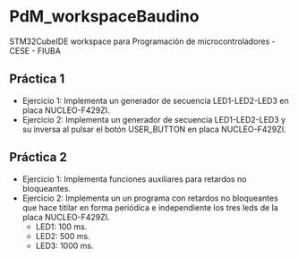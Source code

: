 # PdM_workspaceBaudino
STM32CubeIDE workspace para Programación de microcontroladores - CESE - FIUBA

## Práctica 1
* Ejercicio 1: Implementa un generador de secuencia LED1-LED2-LED3 en placa NUCLEO-F429ZI.
* Ejercicio 2: Implementa un generador de secuencia LED1-LED2-LED3 y su inversa al pulsar el botón USER_BUTTON en placa NUCLEO-F429ZI.

## Práctica 2
* Ejercicio 1: Implementa funciones auxiliares para retardos no bloqueantes.
* Ejercicio 2: Implementa un un programa con retardos no bloqueantes que hace titilar en forma periódica e independiente los tres leds de la placa NUCLEO-F429ZI.
  * LED1: 100 ms.
  * LED2: 500 ms.
  * LED3: 1000 ms.
